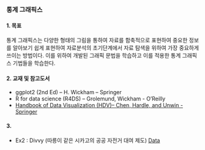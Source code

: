 ### 통계 그래픽스

#### 1. 목표
통계 그래픽스는 다양한 형태의 그림을 통하여 자료를 함축적으로 표현하여 중요한 정보를 알아보기 쉽게 표현하여 자료분석의 초기단계에서 자료 탐색을 위하여 가장 중요하게 쓰이는 방법이다. 이를 위하여 개발된 그래픽 문법을 학습하고 이를 적용한 통계 그래픽스 기법들을 학습한다.

#### 2. 교재 및 참고도서
- ggplot2 (2nd Ed) – H. Wickham – Springer
- R for data science (R4DS) – Grolemund, Wickham - O’Reilly
- [Handbook of Data Visualization (HDV)– Chen, Hardle, and Unwin - Springer](https://www.amazon.de/Handbook-Visualization-Handbooks-Computational-Statistics/dp/3540330364)

#### 3.
- Ex2 : Divvy (따릉이 같은 시카고의 공공 자전거 대여 제도) [Data](https://www.divvybikes.com/system-data)

